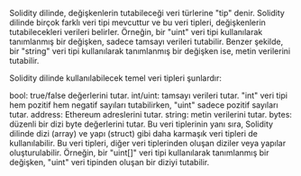 Solidity dilinde, değişkenlerin tutabileceği veri türlerine "tip" denir. Solidity dilinde birçok farklı veri tipi mevcuttur ve bu veri tipleri, değişkenlerin tutabilecekleri verileri belirler. Örneğin, bir "uint" veri tipi kullanılarak tanımlanmış bir değişken, sadece tamsayı verileri tutabilir. Benzer şekilde, bir "string" veri tipi kullanılarak tanımlanmış bir değişken ise, metin verilerini tutabilir.

Solidity dilinde kullanılabilecek temel veri tipleri şunlardır:

bool: true/false değerlerini tutar.
int/uint: tamsayı verileri tutar. "int" veri tipi hem pozitif hem negatif sayıları tutabilirken, "uint" sadece pozitif sayıları tutar.
address: Ethereum adreslerini tutar.
string: metin verilerini tutar.
bytes: düzenli bir dizi byte değerlerini tutar.
Bu veri tiplerinin yanı sıra, Solidity dilinde dizi (array) ve yapı (struct) gibi daha karmaşık veri tipleri de kullanılabilir. 
Bu veri tipleri, diğer veri tiplerinden oluşan diziler veya yapılar oluşturulabilir. Örneğin, bir "uint[]" veri tipi kullanılarak tanımlanmış bir değişken, "uint" veri tipinden oluşan bir diziyi tutabilir.
